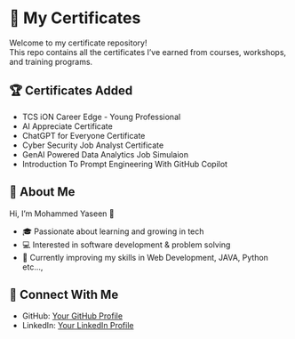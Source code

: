 # 📜 My Certificates

Welcome to my certificate repository!  
This repo contains all the certificates I’ve earned from courses, workshops, and training programs.  



## 🏆 Certificates Added
- TCS iON Career Edge - Young Professional
- AI Appreciate Certificate
- ChatGPT for Everyone Certificate
- Cyber Security Job Analyst Certificate
- GenAI Powered Data Analytics Job Simulaion
- Introduction To Prompt Engineering With GitHub Copilot



## 📌 About Me
Hi, I’m Mohammed Yaseen 👋  
- 🎓 Passionate about learning and growing in tech  
- 💻 Interested in software development & problem solving  
- 🌱 Currently improving my skills in Web Development, JAVA, Python etc..., 


## 🔗 Connect With Me
- GitHub: [Your GitHub Profile](https://github.com/YaseenJabbar)
- LinkedIn: [Your LinkedIn Profile](https://linkedin.com/in/mohammedyaseen13)  

